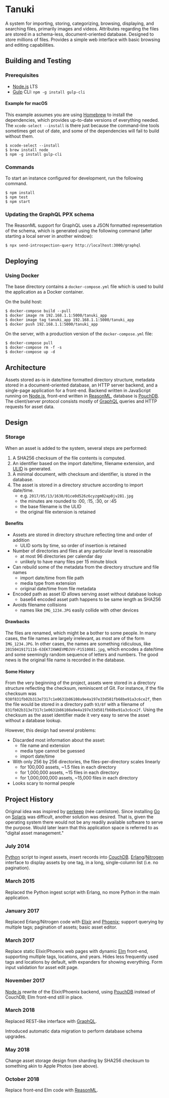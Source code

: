 # Tanuki

A system for importing, storing, categorizing, browsing, displaying, and
searching files, primarily images and videos. Attributes regarding the files are
stored in a schema-less, document-oriented database. Designed to store millions
of files. Provides a simple web interface with basic browsing and editing
capabilities.

## Building and Testing

### Prerequisites

* [Node.js](https://nodejs.org/) LTS
* [Gulp](https://gulpjs.com) CLI: `npm -g install gulp-cli`

#### Example for macOS

This example assumes you are using [Homebrew](http://brew.sh) to install the
dependencies, which provides up-to-date versions of everything needed. The
`xcode-select --install` is there just because the command-line tools sometimes
get out of date, and some of the dependencies will fail to build without them.

```shell
$ xcode-select --install
$ brew install node
$ npm -g install gulp-cli
```

### Commands

To start an instance configured for development, run the following command.

```shell
$ npm install
$ npm test
$ npm start
```

### Updating the GraphQL PPX schema

The ReasonML support for GraphQL uses a JSON formatted representation of the
schema, which is generated using the following command (after starting a local
server in another window):

```shell
$ npx send-introspection-query http://localhost:3000/graphql
```

## Deploying

### Using Docker

The base directory contains a `docker-compose.yml` file which is used to build
the application as a Docker container.

On the build host:

```shell
$ docker-compose build --pull
$ docker image rm 192.168.1.1:5000/tanuki_app
$ docker image tag tanuki_app 192.168.1.1:5000/tanuki_app
$ docker push 192.168.1.1:5000/tanuki_app
```

On the server, with a production version of the `docker-compose.yml` file:

```shell
$ docker-compose pull
$ docker-compose rm -f -s
$ docker-compose up -d
```

## Architecture

Assets stored as-is in date/time formatted directory structure, metadata stored
in a document-oriented database, an HTTP server backend, and a single-page
application for a front-end. Backend written in JavaScript running on
[Node.js](https://nodejs.org/), front-end written in
[ReasonML](https://reasonml.github.io/en/), database is
[PouchDB](https://pouchdb.com). The client/server protocol consists mostly of
[GraphQL](https://graphql.org) queries and HTTP requests for asset data.

## Design

### Storage

When an asset is added to the system, several steps are performed:

1. A SHA256 checksum of the file contents is computed.
1. An identifier based on the import date/time, filename extension,
   and [ULID](https://github.com/ulid/javascript) is generated.
1. A minimal document, with checksum and identifier, is stored in the database.
1. The asset is stored in a directory structure according to import date/time.
    - e.g. `2017/05/13/1630/01ce0d526z6cyzgm02ap0jv281.jpg`
    - the minutes are rounded to :00, :15, :30, or :45
    - the base filename is the ULID
    - the original file extension is retained

#### Benefits

* Assets are stored in directory structure reflecting time and order of addition
    - ULID sorts by time, so order of insertion is retained
* Number of directories and files at any particular level is reasonable
    - at most 96 directories per calendar day
    - unlikely to have many files per 15 minute block
* Can rebuild some of the metadata from the directory structure and file names
    - import date/time from file path
    - media type from extension
    - original date/time from file metadata
* Encoded path as asset ID allows serving asset without database lookup
    - base64 encoded asset path happens to be same length as SHA256
* Avoids filename collisions
    - names like `IMG_1234.JPG` easily collide with other devices

#### Drawbacks

The files are renamed, which might be a bother to some people. In many cases,
the file names are largely irrelevant, as most are of the form `IMG_1234.JPG`.
In other cases, the names are something ridiculous, like
`20150419171116-63EK7JXWKEVMDJVV-P1510081.jpg`, which encodes a date/time and
some seemingly random sequence of letters and numbers. The good news is the
original file name is recorded in the database.

#### Some History

From the very beginning of the project, assets were stored in a directory
structure reflecting the checksum, reminiscent of Git. For instance, if the file
checksum was `938f831fb02b313e7317c1e0631b86108a9e4a197e33d581fb68be91a3c6ce2f`,
then the file would be stored in a directory path `93/8f` with a filename of
`831fb02b313e7317c1e0631b86108a9e4a197e33d581fb68be91a3c6ce2f`. Using the
checksum as the asset identifier made it very easy to serve the asset without a
database lookup.

However, this design had several problems:

* Discarded most information about the asset:
    - file name and extension
    - media type cannot be guessed
    - import date/time
* With only 256 by 256 directories, the files-per-directory scales linearly
    - for 100,000 assets, ~1.5 files in each directory
    - for 1,000,000 assets, ~15 files in each directory
    - for 1,000,000,000 assets, ~15,000 files in each directory
* Looks scary to normal people

## Project History

Original idea was inspired by [perkeep](https://perkeep.org) (née camlistore).
Since installing [Go](https://golang.org) on
[Solaris](https://www.oracle.com/solaris/) was difficult, another solution was
desired. That is, given the operating system there would not be any readily
available software to serve the purpose. Would later learn that this application
space is referred to as "digital asset management."

### July 2014

[Python](https://www.python.org) script to ingest assets, insert records into
[CouchDB](http://couchdb.apache.org).
[Erlang](http://www.erlang.org)/[Nitrogen](http://nitrogenproject.com) interface
to display assets by one tag, in a long, single-column list (i.e. no
pagination).

### March 2015

Replaced the Python ingest script with Erlang, no more Python in the main
application.

### January 2017

Replaced Erlang/Nitrogen code with [Elixir](https://elixir-lang.org) and
[Phoenix](https://phoenixframework.org); support querying by multiple tags;
pagination of assets; basic asset editor.

### March 2017

Replace static Elixir/Phoenix web pages with dynamic [Elm](http://elm-lang.org)
front-end, supporting multiple tags, locations, and years. Hides less frequently
used tags and locations by default, with expanders for showing everything. Form
input validation for asset edit page.

### November 2017

[Node.js](https://nodejs.org/) rewrite of the Elixir/Phoenix backend, using
[PouchDB](https://pouchdb.com) instead of CouchDB; Elm front-end still in place.

### March 2018

Replaced REST-like interface with [GraphQL](https://graphql.org).

Introduced automatic data migration to perform database schema upgrades.

### May 2018

Change asset storage design from sharding by SHA256 checksum to something akin
to Apple Photos (see above).

### October 2018

Replace front-end Elm code with [ReasonML](https://reasonml.github.io/en/).
